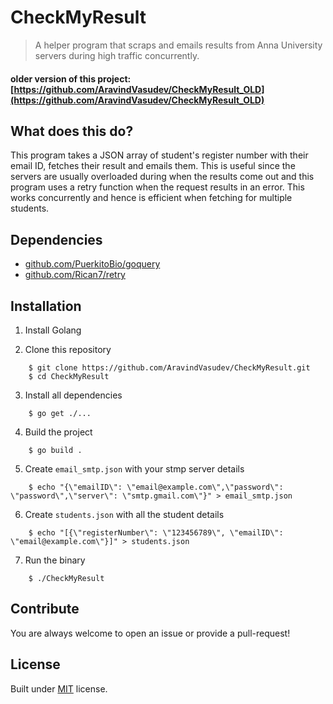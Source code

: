 # CheckMyResult

  > A helper program that scraps and emails results from Anna University servers during high traffic concurrently.

   #### older version of this project: [https://github.com/AravindVasudev/CheckMyResult_OLD](https://github.com/AravindVasudev/CheckMyResult_OLD)

## What does this do?

This program takes a JSON array of student's register number with their email ID, fetches their result and emails them. This is useful since the servers are usually overloaded during when the results come out and this program uses a retry function when the request results in an error. This works concurrently and hence is efficient when fetching for multiple students.

## Dependencies

   * [github.com/PuerkitoBio/goquery](github.com/PuerkitoBio/goquery)
   * [github.com/Rican7/retry](github.com/Rican7/retry)

## Installation

1. Install Golang

2. Clone this repository

```
    $ git clone https://github.com/AravindVasudev/CheckMyResult.git
    $ cd CheckMyResult
```

3. Install all dependencies

```
    $ go get ./...
```

4. Build the project

```
    $ go build .
```

5. Create `email_smtp.json` with your stmp server details

```
    $ echo "{\"emailID\": \"email@example.com\",\"password\": \"password\",\"server\": \"smtp.gmail.com\"}" > email_smtp.json
```

6. Create `students.json` with all the student details

```
    $ echo "[{\"registerNumber\": \"123456789\", \"emailID\": \"email@example.com\"}]" > students.json
```

7. Run the binary

```
    $ ./CheckMyResult
```

## Contribute

You are always welcome to open an issue or provide a pull-request!

## License

Built under [MIT](LICENSE) license.
